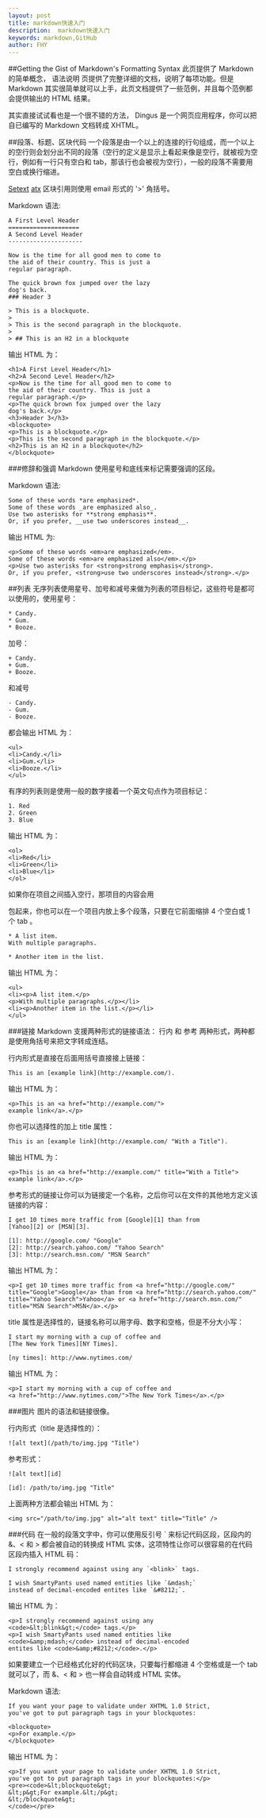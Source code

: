 ```yaml
---
layout: post
title: markdown快速入门
description:  markdown快速入门
keywords: markdown,GitHub
author: FHY
---
```


##Getting the Gist of Markdown's Formatting Syntax
此页提供了 Markdown 的简单概念， 语法说明 页提供了完整详细的文档，说明了每项功能。但是 Markdown 其实很简单就可以上手，此页文档提供了一些范例，并且每个范例都会提供输出的 HTML 结果。  

其实直接试试看也是一个很不错的方法， Dingus 是一个网页应用程序，你可以把自已编写的 Markdown 文档转成 XHTML。  

##段落、标题、区块代码
一个段落是由一个以上的连接的行句组成，而一个以上的空行则会划分出不同的段落（空行的定义是显示上看起来像是空行，就被视为空行，例如有一行只有空白和 tab，那该行也会被视为空行），一般的段落不需要用空白或换行缩进。  

[Setext](http://docutils.sourceforge.net/mirror/setext.html "undefined")
[atx](http://www.aaronsw.com/2002/atx/ "undefined")
区块引用则使用 email 形式的 '>' 角括号。  

Markdown 语法:  



	A First Level Header
	====================
	A Second Level Header
	---------------------
	
	Now is the time for all good men to come to
	the aid of their country. This is just a
	regular paragraph.
	
	The quick brown fox jumped over the lazy
	dog's back.
	### Header 3
	
	> This is a blockquote.
	> 
	> This is the second paragraph in the blockquote.
	>
	> ## This is an H2 in a blockquote
	
输出 HTML 为：  



	<h1>A First Level Header</h1>
	<h2>A Second Level Header</h2>
	<p>Now is the time for all good men to come to
	the aid of their country. This is just a
	regular paragraph.</p>
	<p>The quick brown fox jumped over the lazy
	dog's back.</p>
	<h3>Header 3</h3>
	<blockquote>
	<p>This is a blockquote.</p>
	<p>This is the second paragraph in the blockquote.</p>
	<h2>This is an H2 in a blockquote</h2>
	</blockquote>
	
###修辞和强调
Markdown 使用星号和底线来标记需要强调的区段。  

Markdown 语法:  



	Some of these words *are emphasized*.
	Some of these words _are emphasized also_.
	Use two asterisks for **strong emphasis**.
	Or, if you prefer, __use two underscores instead__.
	
输出 HTML 为:  



	<p>Some of these words <em>are emphasized</em>.
	Some of these words <em>are emphasized also</em>.</p>
	<p>Use two asterisks for <strong>strong emphasis</strong>.
	Or, if you prefer, <strong>use two underscores instead</strong>.</p>
	
##列表
无序列表使用星号、加号和减号来做为列表的项目标记，这些符号是都可以使用的，使用星号：  



	* Candy.
	* Gum.
	* Booze.
	
加号：  



	+ Candy.
	+ Gum.
	+ Booze.
	
和减号  



	- Candy.
	- Gum.
	- Booze.
	
都会输出 HTML 为：  



	<ul>
	<li>Candy.</li>
	<li>Gum.</li>
	<li>Booze.</li>
	</ul>
	
有序的列表则是使用一般的数字接着一个英文句点作为项目标记：  



	1. Red
	2. Green
	3. Blue
	
输出 HTML 为：  



	<ol>
	<li>Red</li>
	<li>Green</li>
	<li>Blue</li>
	</ol>
	
如果你在项目之间插入空行，那项目的内容会用 <p> 包起来，你也可以在一个项目内放上多个段落，只要在它前面缩排 4 个空白或 1 个 tab 。  



	* A list item.
	With multiple paragraphs.
	
	* Another item in the list.
	
输出 HTML 为：  

	<ul>
	<li><p>A list item.</p>
	<p>With multiple paragraphs.</p></li>
	<li><p>Another item in the list.</p></li>
	</ul>
	
###链接
Markdown 支援两种形式的链接语法： 行内 和 参考 两种形式，两种都是使用角括号来把文字转成连结。  

行内形式是直接在后面用括号直接接上链接：  

	This is an [example link](http://example.com/).
	
输出 HTML 为：  

	<p>This is an <a href="http://example.com/">
	example link</a>.</p>
	
你也可以选择性的加上 title 属性：  

	This is an [example link](http://example.com/ "With a Title").
	
输出 HTML 为：  

	<p>This is an <a href="http://example.com/" title="With a Title">
	example link</a>.</p>
	
参考形式的链接让你可以为链接定一个名称，之后你可以在文件的其他地方定义该链接的内容：  

	I get 10 times more traffic from [Google][1] than from
	[Yahoo][2] or [MSN][3].
	
	[1]: http://google.com/ "Google"
	[2]: http://search.yahoo.com/ "Yahoo Search"
	[3]: http://search.msn.com/ "MSN Search"
	
输出 HTML 为：  

	<p>I get 10 times more traffic from <a href="http://google.com/"
	title="Google">Google</a> than from <a href="http://search.yahoo.com/"
	title="Yahoo Search">Yahoo</a> or <a href="http://search.msn.com/"
	title="MSN Search">MSN</a>.</p>
	
title 属性是选择性的，链接名称可以用字母、数字和空格，但是不分大小写：  

	I start my morning with a cup of coffee and
	[The New York Times][NY Times].
	
	[ny times]: http://www.nytimes.com/
	
输出 HTML 为：  

	<p>I start my morning with a cup of coffee and
	<a href="http://www.nytimes.com/">The New York Times</a>.</p>
	
###图片
图片的语法和链接很像。  

行内形式（title 是选择性的）：  

	![alt text](/path/to/img.jpg "Title")
	
参考形式：  

	![alt text][id]
	
	[id]: /path/to/img.jpg "Title"
	
上面两种方法都会输出 HTML 为：  



	<img src="/path/to/img.jpg" alt="alt text" title="Title" />
	
###代码
在一般的段落文字中，你可以使用反引号 ` 来标记代码区段，区段内的 &、< 和 > 都会被自动的转换成 HTML 实体，这项特性让你可以很容易的在代码区段内插入 HTML 码：  

	I strongly recommend against using any `<blink>` tags.
	
	I wish SmartyPants used named entities like `&mdash;`
	instead of decimal-encoded entites like `&#8212;`.
	
输出 HTML 为：  

	<p>I strongly recommend against using any
	<code>&lt;blink&gt;</code> tags.</p>
	<p>I wish SmartyPants used named entities like
	<code>&amp;mdash;</code> instead of decimal-encoded
	entites like <code>&amp;#8212;</code>.</p>
	
如果要建立一个已经格式化好的代码区块，只要每行都缩进 4 个空格或是一个 tab 就可以了，而 &、< 和 > 也一样会自动转成 HTML 实体。  

Markdown 语法:  

	If you want your page to validate under XHTML 1.0 Strict,
	you've got to put paragraph tags in your blockquotes:
	
	<blockquote>
	<p>For example.</p>
	</blockquote>
	
输出 HTML 为：  

	<p>If you want your page to validate under XHTML 1.0 Strict,
	you've got to put paragraph tags in your blockquotes:</p>
	<pre><code>&lt;blockquote&gt;
	&lt;p&gt;For example.&lt;/p&gt;
	&lt;/blockquote&gt;
	</code></pre>


